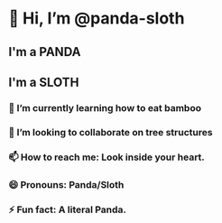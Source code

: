 # 👋 Hi, I’m @panda-sloth
## I'm a **PANDA**
## I'm a **SLOTH**
### 🌱 I’m currently learning how to eat bamboo
### 💞️ I’m looking to collaborate on tree structures
### 📫 How to reach me: Look inside your heart.
### 😄 Pronouns: Panda/Sloth
### ⚡ Fun fact: A literal Panda.

<!---
panda-sloth/panda-sloth is a ✨ special ✨ repository because its `README.md` (this file) appears on your GitHub profile.
You can click the Preview link to take a look at your changes.
--->
